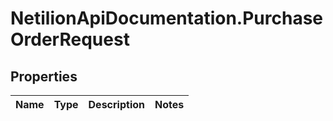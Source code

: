# NetilionApiDocumentation.PurchaseOrderRequest

## Properties
Name | Type | Description | Notes
------------ | ------------- | ------------- | -------------


